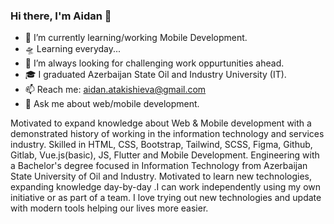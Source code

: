 ### Hi there, I'm Aidan 👋

- 🌱 I’m currently learning/working Mobile Development.
- 🛸 Learning everyday...
- 🌋 I’m always looking for challenging work oppurtunities ahead.
- 🎓 I graduated Azerbaijan State Oil and Industry University (IT).
- 📫 Reach me: aidan.atakishieva@gmail.com
- 💬 Ask me about web/mobile development.

Motivated to expand knowledge about Web & Mobile development with a demonstrated history of working in the information technology and services industry. Skilled in HTML, CSS, Bootstrap, Tailwind, SCSS, Figma, Github, Gitlab, Vue.js(basic), JS, Flutter and Mobile Development. Engineering with a Bachelor's degree focused in Information Technology from Azerbaijan State University of Oil and Industry. Motivated to learn new technologies, expanding knowledge day-by-day .I can work independently using my own initiative or as part of a team. I love trying out new technologies and update with modern tools helping our lives more easier.
<!--
**aidanatakishieva/aidanatakishieva** is a ✨ _special_ ✨ repository because its `README.md` (this file) appears on your GitHub profile.

Here are some ideas to get you started:

- 🔭 I’m currently working on ...
- 🌱 I’m currently learning ...
- 👯 I’m looking to collaborate on ...
- 🤔 I’m looking for help with ...
- 💬 Ask me about ...
- 📫 How to reach me: ...
- 😄 Pronouns: ...
- ⚡ Fun fact: ...
-->
